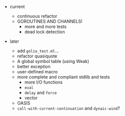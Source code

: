 * current
    * continuous refactor
    * GOROUTINES AND CHANNELS!
        * more and more tests
        * dead lock detection

* later
    * add `golio_test.ml`...
    * refactor quasiquote
    * A global symbol table (using Weak)
    * better exception
    * user-defined macro
    * more complete and compliant stdlib and tests
        * more I/O functions
        * `eval`
        * `delay` and `force`
        * vector
    * OASIS
    * `call-with-current-continuation` and `dynaic-wind`?
